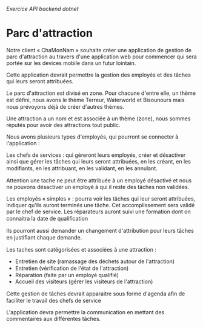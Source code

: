 _Exercice API backend dotnet_

# Parc d'attraction

Notre client « ChaMonNam » souhaite créer une
application de gestion de parc d'attraction au travers d'une application
web pour commencer qui sera portée sur les devices mobile dans un futur
lointain.

Cette application devrait permettre la gestion des employés et
des tâches qui leurs seront attribuées.

Le parc d'attraction est divisé
en zone. Pour chacune d'entre elle, un thème est déﬁni, nous avons le
thème Terreur, Waterworld et Bisounours mais nous prévoyons déjà de
créer d'autres thèmes.

Une attraction a un nom et est associée à un
thème (zone), nous sommes réputés pour avoir des attractions tout
public.

Nous avons plusieurs types d'employés, qui pourront se connecter
à l'application :

Les chefs de services : qui gèreront leurs employés,
créer et désactiver ainsi que gérer les tâches qui leurs seront
attribuées, en les créant, en les modiﬁants, en les attribuant, en les
validant, en les annulant.

Attention une tache ne peut être attribuée à
un employé désactivé et nous ne pouvons désactiver un employé à qui il
reste des tâches non validées.

Les employés « simples » : pourra voir
les tâches qui leur seront attribuées, indiquer qu'ils auront terminés
une tâche. Cet accomplissement sera validé par le chef de service. Les
réparateurs auront suivi une formation dont on connaitra la date de
qualiﬁcation

Ils pourront aussi demander un changement d'attribution
pour leurs tâches en justiﬁant chaque demande.

Les taches sont
catégorisées et associées à une attraction :

- Entretien de site (ramassage des déchets autour de l'attraction)
- Entretien (vériﬁcation de l'état de l'attraction)
- Réparation (faite par un employé qualifié)
- Accueil des visiteurs (gérer les visiteurs de l'attraction)

Cette gestion de tâches devrait apparaitre sous forme d'agenda aﬁn de
faciliter le travail des chefs de service

L'application devra permettre
la communication en mettant des commentaires aux différentes tâches.
